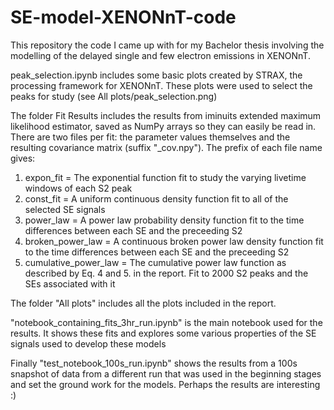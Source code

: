 # SE-model-XENONnT-code
This repository the code I came up with for my Bachelor thesis involving the modelling of the delayed single and few electron emissions in XENONnT. 

peak_selection.ipynb includes some basic plots created by STRAX, the processing framework for XENONnT. These plots were used to select the peaks for study (see All plots/peak_selection.png)

The folder Fit Results includes the results from iminuits extended maximum likelihood estimator, saved as NumPy arrays so they can easily be read in. There are two files per fit: the parameter values themselves and the resulting covariance matrix (suffix "_cov.npy"). The prefix of each file name gives:
1. expon_fit = The exponential function fit to study the varying livetime windows of each S2 peak
2. const_fit = A uniform continuous density function fit to all of the selected SE signals
3. power_law = A power law probability density function fit to the time differences between each SE and the preceeding S2
4. broken_power_law = A continuous broken power law density function fit to the time differences between each SE and the preceeding S2
5. cumulative_power_law = The cumulative power law function as described by Eq. 4 and 5. in the report. Fit to 2000 S2 peaks and the SEs associated with it

The folder "All plots" includes all the plots included in the report. 

"notebook_containing_fits_3hr_run.ipynb" is the main notebook used for the results. It shows these fits and explores some various properties of the SE signals used to develop these models

Finally "test_notebook_100s_run.ipynb" shows the results from a 100s snapshot of data from a different run that was used in the beginning stages and set the ground work for the models. Perhaps the results are interesting :)

